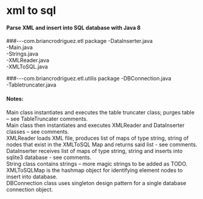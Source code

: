 # xml to sql
#### Parse XML and insert into SQL database with Java 8

###---com.briancrodriguez.etl package
-DataInserter.java <br />
-Main.java <br />
-Strings.java <br />
-XMLReader.java <br />
-XMLToSQL.java <br />

###---com.briancrodriguez.etl.utilis package
-DBConnection.java <br />
-Tabletruncater.java <br />

####  Notes:
Main class instantiates and executes the table truncater class; purges table – see TableTruncater comments.<br />
Main class then instantiates and executes XMLReader and DataInserter classes – see comments.<br />
XMLReader loads XML file, produces list of maps of type string, string of nodes that exist in the XMLToSQL Map and returns said list - see comments.<br />
DataInserter receives list of maps of type string, string and inserts into sqlite3 database - see comments.<br />
String class contains strings – more magic strings to be added as TODO.<br />
XMLToSQLMap is the hashmap object for identifying element nodes to insert into database.<br />
DBConnection class uses singleton design pattern for a single database connection object.<br />

